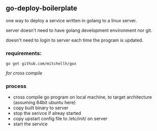 ## go-deploy-boilerplate
one way to deploy a service written in golang to a linux server.

server doesn't need to have golang development environment nor git.

doesn't need to login to server each time the program is updated.

### requirements:

    go get github.com/mitchellh/gox

_for cross compile_

### process

* cross compile go program on local machine, to target architecture (assuming 64bit ubuntu here)
* copy built binary to server
* stop the serivce if alreay started
* copy upstart config file to /etc/init/ on server
* start the service